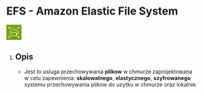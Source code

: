# EFS - Amazon **Elastic File System**


![Elastic File System Icon](../images/services/Arch_Amazon-EFS_32.png "AWS EFS")

1. Opis
    - 

    - Jest to usluga przechowywania **plikow** w chmurze zaprojektowana w celu zapewnienia: **skalowalnego**, **elastycznego**, **szyfrowanego** systemu przechowywania plikow do uzytku w chmurze oraz lokalnie.


